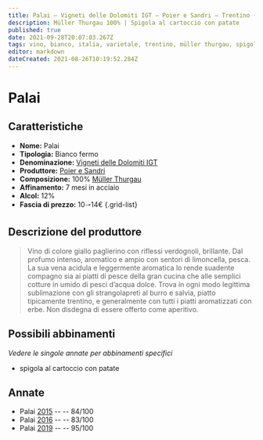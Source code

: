 ```yaml
---
title: Palai – Vigneti delle Dolomiti IGT – Poier e Sandri – Trentino (IT) – 10🠒14€ – 2★ - 5★
description: Müller Thurgau 100% | Spigola al cartoccio con patate
published: true
date: 2021-09-28T20:07:03.267Z
tags: vino, bianco, italia, varietale, trentino, müller thurgau, spigola al cartoccio con patate, fermo, 5 stelle, 10🠒14€
editor: markdown
dateCreated: 2021-08-26T10:19:52.284Z
---
```


# Palai

## Caratteristiche
- **Nome:** Palai 
- **Tipologia:** Bianco fermo
- **Denominazione:** [Vigneti delle Dolomiti IGT](/denominazioni/Italia/Trentino/IGT/Vigneti-delle-Dolomiti)
- **Produttore:** [Poier e Sandri](/produttori/Italia/Trentino/Poier-e-Sandri) 
- **Composizione:** 100% [Müller Thurgau](/vitigni/Italia/bacca-bianca/muller-thurgau)
- **Affinamento:** 7 mesi in acciaio 
- **Alcol:** 12%
- **Fascia di prezzo:** 10🠒14€
{.grid-list}

## Descrizione del produttore

> Vino di colore giallo paglierino con riflessi verdognoli, brillante.
Dal profumo intenso, aromatico e ampio con sentori di limoncella, pesca.
La sua vena acidula e leggermente aromatica lo rende suadente compagno sia ai piatti di pesce della gran cucina che alle semplici cotture in umido di pesci d’acqua dolce. Trova in ogni modo legittima sublimazione con gli strangolapreti al burro e salvia, piatto tipicamente trentino, e generalmente con tutti i piatti aromatizzati con erbe.
Non disdegna di essere offerto come aperitivo.


## Possibili abbinamenti
*Vedere le singole annate per abbinamenti specifici*

- spigola al cartoccio con patate

## Annate
- Palai [2015](vini/Italia/Trentino/Poier-e-Sandri/Palai/2015) -- <span class="star-2"></span> -- 84/100
- Palai [2016](vini/Italia/Trentino/Poier-e-Sandri/Palai/2016) -- <span class="star-2"></span> -- 83/100
- Palai [2019](vini/Italia/Trentino/Poier-e-Sandri/Palai/2019) -- <span class="star-5"></span> -- 95/100

